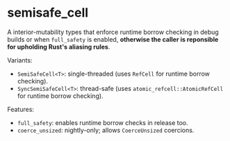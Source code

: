 # semisafe_cell

A interior-mutability types that enforce runtime borrow checking in debug builds or when `full_safety` is enabled, **otherwise the caller is reponsible for upholding Rust's aliasing rules**.

Variants: 
- `SemiSafeCell<T>`: single-threaded (uses `RefCell` for runtime borrow checking).
- `SyncSemiSafeCell<T>`: thread-safe (uses `atomic_refcell::AtomicRefCell` for runtime borrow checking).

Features:
- `full_safety`: enables runtime borrow checks in release too.
- `coerce_unsized`: nightly-only; allows `CoerceUnsized` coercions.
